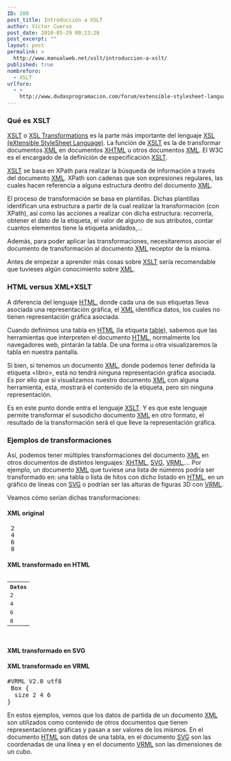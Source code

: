 ```yaml
---
ID: 280
post_title: Introducción a XSLT
author: Víctor Cuervo
post_date: 2010-05-29 00:23:26
post_excerpt: ""
layout: post
permalink: >
  http://www.manualweb.net/xslt/introduccion-a-xslt/
published: true
nombreforo:
  - XSLT
urlforo:
  - >
    http://www.dudasprogramacion.com/forum/extensible-stylesheet-language-transformations-xslt
---
```

<!--TOC-->
<h3>Qué es XSLT</h3>
<a title="XSLT" href="http://www.manualweb.net/tutorial-xslt/">XSLT</a> o <a title="XSLT" href="http://www.manualweb.net/tutorial-xslt/">XSL Transformations</a> es la parte más importante del lenguaje <a title="XSL" href="http://www.manualweb.net/tutorial-xsl/">XSL (eXtensible StyleSheet Language)</a>. La función de <a title="XSLT" href="http://www.manualweb.net/tutorial-xslt/">XSLT</a> es la de transformar documentos <a title="XML" href="http://www.manualweb.net/tutorial-xml/">XML</a> en documentos <a title="xhtml" href="http://www.manualweb.net/tutorial-xhtml/">XHTML</a> u otros documentos <a title="XML" href="http://www.manualweb.net/tutorial-xml/">XML</a>. El W3C es el encargado de la definición de especificación <a title="XSLT" href="http://www.manualweb.net/tutorial-xslt/">XSLT</a>.

<a title="XSLT" href="http://www.manualweb.net/tutorial-xslt/">XSLT</a> se basa en XPath para realizar la búsqueda de información a través del documento <a title="XML" href="http://www.manualweb.net/tutorial-xml/">XML</a>. XPath son cadenas que son expresiones regulares, las cuales hacen referencia a alguna estructura dentro del documento <a title="XML" href="http://www.manualweb.net/tutorial-xml/">XML</a>.

El proceso de transformación se basa en plantillas. Dichas plantillas identifican una estructura a partir de la cual realizar la transformación (con XPath), así como las acciones a realizar con dicha estructura: recorrerla, obtener el dato de la etiqueta, el valor de alguno de sus atributos, contar cuantos elementos tiene la etiqueta anidados,...

Además, para poder aplicar las transformaciones, necesitaremos asociar el documento de transformación al documento <a title="XML" href="http://www.manualweb.net/tutorial-xml/">XML</a> receptor de la misma.

Antes de empezar a aprender más cosas sobre <a title="XSLT" href="http://www.manualweb.net/tutorial-xslt/">XSLT</a> sería recomendable que tuvieses algún conocimiento sobre <a title="XML" href="http://www.manualweb.net/tutorial-xml/">XML</a>.
<h3>HTML versus XML+XSLT</h3>
A diferencia del lenguaje <a title="HTML" href="http://www.manualweb.net/tutorial-html/">HTML</a>, donde cada una de sus etiquetas lleva asociada una representación gráfica, el <a title="XML" href="http://www.manualweb.net/tutorial-xml/">XML</a> identifica datos, los cuales no tienen representación gráfica asociada.

Cuando definimos una tabla en <a title="HTML" href="http://www.manualweb.net/tutorial-html/">HTML</a> (la etiqueta <a title="Table" href="http://w3api.com/wiki/HTML:TABLE">table</a>), sabemos que las herramientas que interpreten el documento <a title="HTML" href="http://www.manualweb.net/tutorial-html/">HTML</a>, normalmente los navegadores web, pintarán la tabla. De una forma u otra visualizaremos la tabla en nuestra pantalla.

Si bien, si tenemos un documento <a title="XML" href="http://www.manualweb.net/tutorial-xml/">XML</a>, donde podemos tener definida la etiqueta &lt;libro&gt;, está no tendrá ninguna representación gráfica asociada. Es por ello que si visualizamos nuestro documento <a title="XML" href="http://www.manualweb.net/tutorial-xml/">XML</a> con alguna herramienta, esta, mostrará el contenido de la etiqueta, pero sin ninguna representación.

Es en este punto donde entra el lenguaje <a title="XSLT" href="http://www.manualweb.net/tutorial-xslt/">XSLT</a>. Y es que este lenguaje permite transformar el susodicho documento <a title="XML" href="http://www.manualweb.net/tutorial-xml/">XML</a> en otro formato, el resultado de la transformación será el que lleve la representación gráfica.
<h3>Ejemplos de transformaciones</h3>
Así, podemos tener múltiples transformaciones del documento <a title="XML" href="http://www.manualweb.net/tutorial-xml/">XML</a> en otros documentos de distintos lenguajes: <a title="xhtml" href="http://www.manualweb.net/tutorial-xhtml/">XHTML</a>, <a title="svg" href="http://www.manualweb.net/tutorial-svg/">SVG</a>, <a title="VRML" href="http://www.manualweb.net/tutorial-vrml/">VRML</a>,... Por ejemplo, un documento <a title="XML" href="http://www.manualweb.net/tutorial-xml/">XML</a> que tuviese una lista de números podría ser transformado en: una tabla o lista de hitos con dicho listado en <a title="HTML" href="http://www.manualweb.net/tutorial-html/">HTML</a>, en un gráfico de líneas con <a title="svg" href="http://www.manualweb.net/tutorial-svg/">SVG</a> o podrían ser las alturas de figuras 3D con <a title="VRML" href="http://www.manualweb.net/tutorial-vrml/">VRML</a>.

Veamos cómo serían dichas transformaciones:
<h4>XML original</h4>
<pre lang="xml"> 2
 4
 6
 8</pre>
<h4>XML transformado en HTML</h4>
<pre lang="html4strict">
<table>
<tbody>
<tr>
<th>Datos</th>
</tr>
<tr>
<td>2</td>
</tr>
<tr>
<td>4</td>
</tr>
<tr>
<td>6</td>
</tr>
<tr>
<td>8</td>
</tr>
</tbody>
</table>
</pre>
<h4>XML transformado en SVG</h4>
<h4>XML transformado en VRML</h4>
<pre lang="vrml">#VRML V2.0 utf8
 Box {
  size 2 4 6
}</pre>
En estos ejemplos, vemos que los datos de partida de un documento <a title="XML" href="http://www.manualweb.net/tutorial-xml/">XML</a> son utilizados como contenido de otros documentos que tienen representaciones gráficas y pasan a ser valores de los mismos. En el documento <a title="HTML" href="http://www.manualweb.net/tutorial-html/">HTML</a> son datos de una tabla, en el documento <a title="svg" href="http://www.manualweb.net/tutorial-svg/">SVG</a> son las coordenadas de una línea y en el documento <a title="VRML" href="http://www.manualweb.net/tutorial-vrml/">VRML</a> son las dimensiones de un cubo.